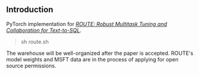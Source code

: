 ## Introduction
PyTorch implementation for *[ROUTE: Robust Multitask Tuning and Collaboration for Text-to-SQL](https://arxiv.org/pdf/2412.10138)*.

> sh route.sh

The warehouse will be well-organized after the paper is accepted. ROUTE's model weights and MSFT data are in the process of applying for open source permissions.
